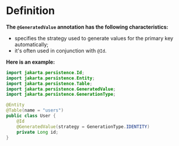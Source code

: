 # Definition
**The `@GeneratedValue` annotation has the following characteristics:**
- specifies the strategy used to generate values 
for the primary key automatically;
- it's often used in conjunction with `@Id`.

**Here is an example:**
```java
import jakarta.persistence.Id;
import jakarta.persistence.Entity;
import jakarta.persistence.Table;
import jakarta.persistence.GeneratedValue;
import jakarta.persistence.GenerationType;

@Entity
@Table(name = "users")
public class User {
    @Id
    @GeneratedValue(strategy = GenerationType.IDENTITY)
    private Long id;
}
```